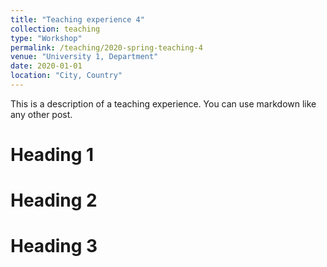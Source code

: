 ```yaml
---
title: "Teaching experience 4"
collection: teaching
type: "Workshop"
permalink: /teaching/2020-spring-teaching-4
venue: "University 1, Department"
date: 2020-01-01
location: "City, Country"
---
```


This is a description of a teaching experience. You can use markdown like any other post.

Heading 1
======

Heading 2
======

Heading 3
======
